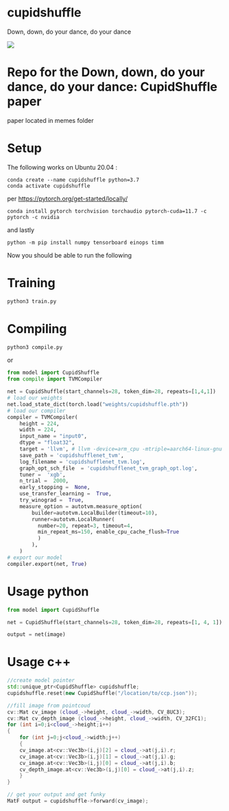 # cupidshuffle
Down, down, do your dance, do your dance

![](memes/cupid-shuffle.gif)

# Repo for the Down, down, do your dance, do your dance: CupidShuffle paper
paper located in memes folder

# Setup

The following works on Ubuntu 20.04 : 

    conda create --name cupidshuffle python=3.7
    conda activate cupidshuffle

per https://pytorch.org/get-started/locally/

    conda install pytorch torchvision torchaudio pytorch-cuda=11.7 -c pytorch -c nvidia

and lastly

    python -m pip install numpy tensorboard einops timm

Now you should be able to run the following


# Training

```bash
python3 train.py
```

# Compiling

```bash
python3 compile.py
```
or

```python
from model import CupidShuffle
from compile import TVMCompiler

net = CupidShuffle(start_channels=28, token_dim=28, repeats=[1,4,1])
# load our weights
net.load_state_dict(torch.load("weights/cupidshuffle.pth"))
# load our compiler
compiler = TVMCompiler(
    height = 224, 
    width = 224, 
    input_name = "input0",
    dtype = "float32",
    target = 'llvm', # llvm -device=arm_cpu -mtriple=aarch64-linux-gnu
    save_path = 'cupidshufflenet_tvm',
    log_filename = 'cupidshufflenet_tvm.log',
    graph_opt_sch_file  = 'cupidshufflenet_tvm_graph_opt.log',
    tuner =  'xgb',
    n_trial =  2000,
    early_stopping =  None,
    use_transfer_learning =  True,
    try_winograd =  True,
    measure_option = autotvm.measure_option(
        builder=autotvm.LocalBuilder(timeout=10),
        runner=autotvm.LocalRunner(
          number=20, repeat=3, timeout=4, 
          min_repeat_ms=150, enable_cpu_cache_flush=True
          )
        ),
    )
# export our model
compiler.export(net, True)
```
# Usage python

```python
from model import CupidShuffle

net = CupidShuffle(start_channels=28, token_dim=28, repeats=[1, 4, 1])

output = net(image)
```

# Usage c++

```c++
//create model pointer 
std::unique_ptr<CupidShuffle> cupidshuffle;
cupidshuffle.reset(new CupidShuffle("/location/to/ccp.json"));

//fill image from pointcoud
cv::Mat cv_image (cloud_->height, cloud_->width, CV_8UC3);
cv::Mat cv_depth_image (cloud_->height, cloud_->width, CV_32FC1);
for (int i=0;i<cloud_->height;i++)
{
    for (int j=0;j<cloud_->width;j++)
    {
    cv_image.at<cv::Vec3b>(i,j)[2] = cloud_->at(j,i).r;
    cv_image.at<cv::Vec3b>(i,j)[1] = cloud_->at(j,i).g;
    cv_image.at<cv::Vec3b>(i,j)[0] = cloud_->at(j,i).b;
    cv_depth_image.at<cv::Vec3b>(i,j)[0] = cloud_->at(j,i).z;
    }
}

// get your output and get funky
MatF output = cupidshuffle->forward(cv_image);
```
